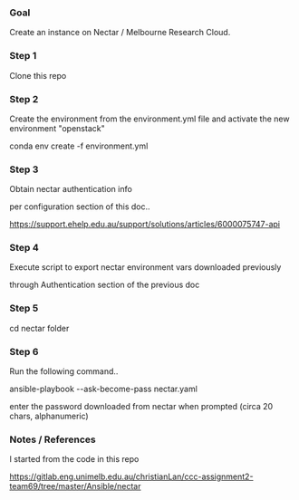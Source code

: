### Goal

Create an instance on Nectar / Melbourne Research Cloud. 

### Step 1 

Clone this repo

### Step 2

Create the environment from the environment.yml file and activate the new environment "openstack"

conda env create -f environment.yml

### Step 3

Obtain nectar authentication info 

per configuration section of this doc..

https://support.ehelp.edu.au/support/solutions/articles/6000075747-api

### Step 4

Execute script to export nectar environment vars downloaded previously 

through Authentication section of the previous doc

### Step 5

cd nectar folder

### Step 6 

Run the following command..

ansible-playbook --ask-become-pass nectar.yaml

enter the password downloaded from nectar when prompted (circa 20 chars, alphanumeric)

### Notes / References

I started from the code in this repo 

https://gitlab.eng.unimelb.edu.au/christianLan/ccc-assignment2-team69/tree/master/Ansible/nectar
